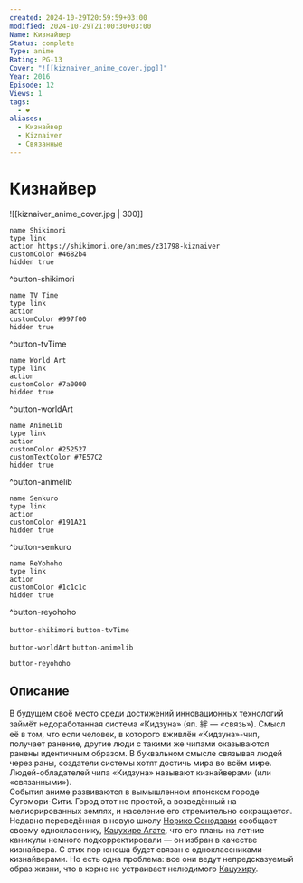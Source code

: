 ```yaml
---
created: 2024-10-29T20:59:59+03:00
modified: 2024-10-29T21:00:30+03:00
Name: Кизнайвер
Status: complete
Type: anime
Rating: PG-13
Cover: "![[kiznaiver_anime_cover.jpg]]"
Year: 2016
Episode: 12
Views: 1
tags:
  - ❤
aliases:
  - Кизнайвер
  - Kiznaiver
  - Связанные
---
```


# Кизнайвер

![[kiznaiver_anime_cover.jpg | 300]]

```button
name Shikimori
type link
action https://shikimori.one/animes/z31798-kiznaiver
customColor #4682b4
hidden true
```
^button-shikimori

```button
name TV Time
type link
action 
customColor #997f00
hidden true
```
^button-tvTime

```button
name World Art
type link
action 
customColor #7a0000
hidden true
```
^button-worldArt

```button
name AnimeLib
type link
action 
customColor #252527
customTextColor #7E57C2
hidden true
```
^button-animelib

```button
name Senkuro
type link
action 
customColor #191A21
hidden true
```
^button-senkuro

```button
name ReYohoho
type link
action 
customColor #1c1c1c
hidden true
```
^button-reyohoho



`button-shikimori` `button-tvTime`

`button-worldArt` `button-animelib`

`button-reyohoho`

## Описание

В будущем своё место среди достижений инновационных технологий займёт недоработанная система «Кидзуна» (яп. 絆 — «связь»). Смысл её в том, что если человек, в которого вживлён «Кидзуна»-чип, получает ранение, другие люди с такими же чипами оказываются ранены идентичным образом. В буквальном смысле связывая людей через раны, создатели системы хотят достичь мира во всём мире. Людей-обладателей чипа «Кидзуна» называют кизнайверами (или «связанными»).  
События аниме развиваются в вымышленном японском городе Сугомори-Сити. Город этот не простой, а возведённый на мелиорированных землях, и население его стремительно сокращается.  
Недавно переведённая в новую школу [Норико Сонодзаки](https://shikimori.one/characters/134211-noriko-sonozaki) сообщает своему однокласснику, [Кацухире Агате](https://shikimori.one/characters/134205-katsuhira-agata), что его планы на летние каникулы немного подкорректировали — он избран в качестве кизнайвера. С этих пор юноша будет связан с одноклассниками-кизнайверами. Но есть одна проблема: все они ведут непредсказуемый образ жизни, что в корне не устраивает нелюдимого [Кацухиру](https://shikimori.one/characters/134205-katsuhira-agata).
